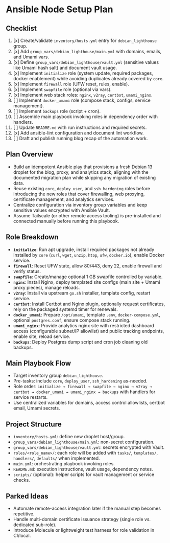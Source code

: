 # Ansible Node Setup Plan

## Checklist
1. [x] Create/validate `inventory/hosts.yml` entry for `debian_lighthouse` group.
2. [x] Add `group_vars/debian_lighthouse/main.yml` with domains, emails, and Umami vars.
3. [x] Define `group_vars/debian_lighthouse/vault.yml` (sensitive values like Umami hash salt) and document vault usage.
4. [x] Implement `initialize` role (system update, required packages, docker enablement) while avoiding duplicates already covered by `core`.
5. [x] Implement `firewall` role (UFW reset, rules, enable).
6. [x] Implement `swapfile` role (optional via vars).
7. [x] Implement web stack roles: `nginx`, `v2ray`, `certbot`, `umami_nginx`.
8. [ ] Implement `docker_umami` role (compose stack, configs, service management).
9. [ ] Implement `backups` role (script + cron).
10. [ ] Assemble main playbook invoking roles in dependency order with handlers.
11. [ ] Update `README.md` with run instructions and required secrets.
12. [x] Add ansible-lint configuration and document lint workflow.
13. [ ] Draft and publish running blog recap of the automation work.

## Plan Overview
- Build an idempotent Ansible play that provisions a fresh Debian 13 droplet for the blog, proxy, and analytics stack, aligning with the documented migration plan while skipping any migration of existing data.
- Reuse existing `core`, `deploy_user`, and `ssh_hardening` roles before introducing the new roles that cover firewalling, web proxying, certificate management, and analytics services.
- Centralize configuration via inventory group variables and keep sensitive values encrypted with Ansible Vault.
- Assume Tailscale (or other remote access tooling) is pre-installed and connected manually before running this playbook.

## Role Breakdown
- **`initialize`**: Run apt upgrade, install required packages not already installed by `core` (`curl`, `wget`, `unzip`, `htop`, `ufw`, `docker.io`), enable Docker service.
- **`firewall`**: Reset UFW state, allow 80/443, deny 22, enable firewall and verify status.
- **`swapfile`**: Create/manage optional 1 GB swapfile controlled by variable.
- **`nginx`**: Install Nginx, deploy templated site configs (main site + Umami proxy pieces), manage reloads.
- **`v2ray`**: Install via upstream `go.sh` installer, template config, restart service.
- **`certbot`**: Install Certbot and Nginx plugin, optionally request certificates, rely on the packaged systemd timer for renewals.
- **`docker_umami`**: Prepare `/opt/umami`, template `.env`, `docker-compose.yml`, optional `postgres.conf`, ensure compose stack running.
- **`umami_nginx`**: Provide analytics nginx site with restricted dashboard access (configurable subnet/IP allowlist) and public tracking endpoints, enable site, reload service.
- **`backups`**: Deploy Postgres dump script and cron job cleaning old backups.

## Main Playbook Flow
- Target inventory group `debian_lighthouse`.
- Pre-tasks: include `core`, `deploy_user`, `ssh_hardening` as-needed.
- Role order: `initialize → firewall → swapfile → nginx → v2ray → certbot → docker_umami → umami_nginx → backups` with handlers for service restarts.
- Use centralized variables for domains, access control allowlists, certbot email, Umami secrets.

## Project Structure
- `inventory/hosts.yml`: define new droplet host/group.
- `group_vars/debian_lighthouse/main.yml`: non-secret configuration.
- `group_vars/debian_lighthouse/vault.yml`: secrets encrypted with Vault.
- `roles/<role_name>/`: each role will be added with `tasks/`, `templates/`, `handlers/`, `defaults/` when implemented.
- `main.yml`: orchestrating playbook invoking roles.
- `README.md`: execution instructions, vault usage, dependency notes.
- `scripts/` (optional): helper scripts for vault management or service checks.

## Parked Ideas
- Automate remote-access integration later if the manual step becomes repetitive.
- Handle multi-domain certificate issuance strategy (single role vs. dedicated sub-role).
- Introduce Molecule or lightweight test harness for role validation in CI/local.
